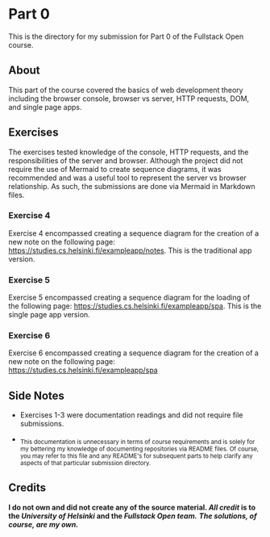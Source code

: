 # Part 0

This is the directory for my submission for Part 0 of the Fullstack Open course.

## About

This part of the course covered the basics of web development theory including the browser console, browser vs server, HTTP requests, DOM, and single page apps.

## Exercises

The exercises tested knowledge of the console, HTTP requests, and the responsibilities of the server and browser. Although the project did not require the use of Mermaid to create sequence diagrams, it was recommended and was a useful tool to represent the server vs browser relationship. As such, the submissions are done via Mermaid in Markdown files.

### Exercise 4
Exercise 4 encompassed creating a sequence diagram for the creation of a new note on the following page: https://studies.cs.helsinki.fi/exampleapp/notes. This is the traditional app version.

### Exercise 5
Exercise 5 encompassed creating a sequence diagram for the loading of the following page: https://studies.cs.helsinki.fi/exampleapp/spa. This is the single page app version.

### Exercise 6
Exercise 6 encompassed creating a sequence diagram for the creation of a new note on the following page: https://studies.cs.helsinki.fi/exampleapp/spa

## Side Notes

- Exercises 1-3 were documentation readings and did not require file submissions.

- <sub>This documentation is unnecessary in terms of course requirements and is solely for my bettering my knowledge of documenting repositories via README files. Of course, you may refer to this file and any README's for subsequent parts to help clarify any aspects of that particular submission directory.</sub>

## Credits

**I do not own and did not create any of the source material. _All credit_ is to the _University of Helsinki_ and the _Fullstack Open team._**
***The solutions, of course, are my own.***
